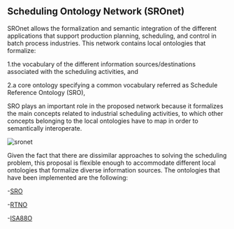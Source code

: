 ## Scheduling Ontology Network (SROnet)

SROnet allows the formalization and semantic integration of the different applications that support production planning, scheduling, and control in batch process industries. This network contains local ontologies that formalize:

1.the vocabulary of the different information sources/destinations associated with the scheduling activities, and 

2.a core ontology specifying a common vocabulary referred as Schedule Reference Ontology (SRO),
 
 
SRO plays an important role in the proposed network because it formalizes the main concepts related to industrial scheduling activities, to which other concepts belonging to the local ontologies have to map in order to semantically interoperate.  
 
 
![sronet](https://user-images.githubusercontent.com/20926680/115287605-da67d880-a126-11eb-87f2-03ca7e8bfcf2.gif)

Given the fact that there are dissimilar approaches to solving the scheduling problem, this proposal is flexible enough to accommodate different local ontologies that formalize diverse information sources.
The ontologies that have been implemented are the following:

-[SRO](https://github.com/mvegetti/Scheduling-Ontology-Network-/blob/master/sro_doc)

-[RTNO](https://github.com/mvegetti/Scheduling-Ontology-Network-/blob/master/rtno_doc)

-[ISA88O](https://github.com/mvegetti/Scheduling-Ontology-Network-/blob/master/isa88_doc)



